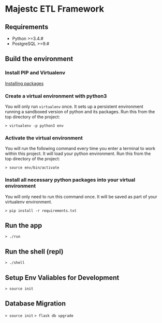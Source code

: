 # Majestc ETL Framework #


## Requirements ##

* Python >=3.4.#
* PostgreSQL >=9.#


## Build the environment ##

### Install PIP and Virtualenv ###

[Installing packages](https://packaging.python.org/tutorials/installing-packages/)

### Create a virtual environment with python3 ###
You will only run `virtualenv` once. It sets up a persistent environment running a sandboxed version of python and its packages. Run this from the top directory of the project:

`> virtualenv -p python3 env`


### Activate the virtual environment ###

You will run the following command every time you enter a terminal to work within this project. It will load your python environment. Run this from the top directory of the project:

`> source env/bin/activate`

### Install all necessary python packages into your virtual environment ###

You will only need to run this command once. It will be saved as part of your virtualenv environment.

`> pip install -r requirements.txt`


## Run the app ##

`> ./run`

## Run the shell (repl) ##

`> ./shell`

## Setup Env Valiables for Development

`> source init`


## Database Migration

`> source init`
`> flask db upgrade`
